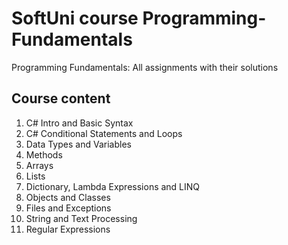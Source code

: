 # SoftUni course Programming-Fundamentals
Programming Fundamentals: All assignments with their solutions

## Course content

1. C# Intro and Basic Syntax
2. C# Conditional Statements and Loops
3. Data Types and Variables
4. Methods
5. Arrays
6. Lists
7. Dictionary, Lambda Expressions and LINQ
8. Objects and Classes
9. Files and Exceptions
10. String and Text Processing
11. Regular Expressions
